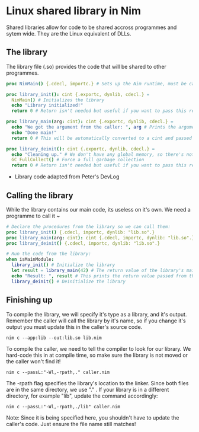 # Linux shared library in Nim

Shared libraries allow for code to be shared accross programmes and sytem wide. They are the Linux equivalent of DLLs.



## The library

The library file (.so) provides the code that will be shared to other programmes.

```nim
proc NimMain() {.cdecl, importc.} # Sets up the Nim runtime, must be called before using any Nim code in a shared library context

proc library_init(): cint {.exportc, dynlib, cdecl.} =
  NimMain() # Initializes the library
  echo "Library initialized!"
  return 0 # Return isn't needed but useful if you want to pass this result to the caller

proc library_main(arg: cint): cint {.exportc, dynlib, cdecl.} =
  echo "We got the argument from the caller: ", arg # Prints the argument passed by the calling programme
  echo "Done main!"
  return 0 # This will be automatically converted to a cint and passed to the caller

proc library_deinit(): cint {.exportc, dynlib, cdecl.} =
  echo "Cleaning up." # We don't have any global memory, so there's nothing to do
  GC_FullCollect() # Force a full garbage collection
  return 0 # Return isn't needed but useful if you want to pass this result to the callerFullCollect()
```

- Library code adapted from Peter's DevLog

## Calling the library

While the library contains our main code, its useless on it's own. We need a programme to call it ~

```nim
# Declare the procedures from the library so we can call them:
proc library_init() {.cdecl, importc, dynlib: "lib.so".}
proc library_main(arg: cint): cint {.cdecl, importc, dynlib: "lib.so".}
proc library_deinit() {.cdecl, importc, dynlib: "lib.so".}

# Run the code from the library:
when isMainModule:
  library_init() # Initialize the library
  let result = library_main(42) # The return value of the library's main procedure
  echo "Result: ", result # This prints the return value passed from the library's main procedure
  library_deinit() # Deinitialize the library
```

## Finishing up

To compile the library, we will specify it's type as a library, and it's output. Remember the caller will call the library by it's name, so if you change it's output you must update this in the caller's source code.

```shell
nim c --app:lib --out:lib.so lib.nim
```

To compile the caller, we need to tell the compiler to look for our library. We hard-code this in at compile time, so make sure the library is not moved or the caller won't find it!

```shell
nim c --passL:"-Wl,-rpath,." caller.nim
```

The -rpath flag specifies the library's location to the linker. Since both files are in the same directory, we use "." . If your library is in a different directory, for example "lib", update the command accordingly:

```shell
nim c --passL:"-Wl,-rpath,./lib" caller.nim
```

Note: Since it is being specified here, you shouldn't have to update the caller's code. Just ensure the file name still matches!
